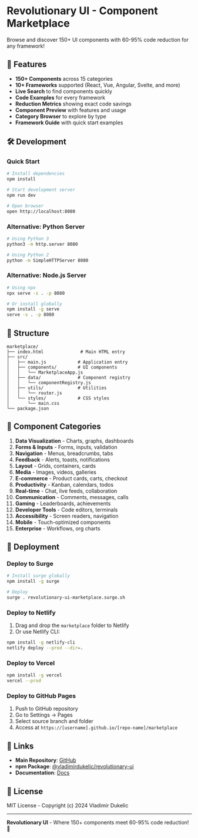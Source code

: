 # Revolutionary UI - Component Marketplace

Browse and discover 150+ UI components with 60-95% code reduction for any framework!

## 🚀 Features

- **150+ Components** across 15 categories
- **10+ Frameworks** supported (React, Vue, Angular, Svelte, and more)
- **Live Search** to find components quickly
- **Code Examples** for every framework
- **Reduction Metrics** showing exact code savings
- **Component Preview** with features and usage
- **Category Browser** to explore by type
- **Framework Guide** with quick start examples

## 🛠️ Development

### Quick Start

```bash
# Install dependencies
npm install

# Start development server
npm run dev

# Open browser
open http://localhost:8080
```

### Alternative: Python Server

```bash
# Using Python 3
python3 -m http.server 8080

# Using Python 2
python -m SimpleHTTPServer 8080
```

### Alternative: Node.js Server

```bash
# Using npx
npx serve -s . -p 8080

# Or install globally
npm install -g serve
serve -s . -p 8080
```

## 📁 Structure

```
marketplace/
├── index.html              # Main HTML entry
├── src/
│   ├── main.js            # Application entry
│   ├── components/        # UI components
│   │   └── MarketplaceApp.js
│   ├── data/              # Component registry
│   │   └── componentRegistry.js
│   ├── utils/             # Utilities
│   │   └── router.js
│   └── styles/            # CSS styles
│       └── main.css
└── package.json
```

## 🎨 Component Categories

1. **Data Visualization** - Charts, graphs, dashboards
2. **Forms & Inputs** - Forms, inputs, validation
3. **Navigation** - Menus, breadcrumbs, tabs
4. **Feedback** - Alerts, toasts, notifications
5. **Layout** - Grids, containers, cards
6. **Media** - Images, videos, galleries
7. **E-commerce** - Product cards, carts, checkout
8. **Productivity** - Kanban, calendars, todos
9. **Real-time** - Chat, live feeds, collaboration
10. **Communication** - Comments, messages, calls
11. **Gaming** - Leaderboards, achievements
12. **Developer Tools** - Code editors, terminals
13. **Accessibility** - Screen readers, navigation
14. **Mobile** - Touch-optimized components
15. **Enterprise** - Workflows, org charts

## 🚀 Deployment

### Deploy to Surge

```bash
# Install surge globally
npm install -g surge

# Deploy
surge . revolutionary-ui-marketplace.surge.sh
```

### Deploy to Netlify

1. Drag and drop the `marketplace` folder to Netlify
2. Or use Netlify CLI:

```bash
npm install -g netlify-cli
netlify deploy --prod --dir=.
```

### Deploy to Vercel

```bash
npm install -g vercel
vercel --prod
```

### Deploy to GitHub Pages

1. Push to GitHub repository
2. Go to Settings → Pages
3. Select source branch and folder
4. Access at `https://[username].github.io/[repo-name]/marketplace`

## 🔗 Links

- **Main Repository**: [GitHub](https://github.com/siliconyouth/revolutionary-ui-factory-system)
- **npm Package**: [@vladimirdukelic/revolutionary-ui](https://www.npmjs.com/package/@vladimirdukelic/revolutionary-ui)
- **Documentation**: [Docs](https://github.com/siliconyouth/revolutionary-ui-factory-system#readme)

## 📝 License

MIT License - Copyright (c) 2024 Vladimir Dukelic

---

**Revolutionary UI** - Where 150+ components meet 60-95% code reduction! 🚀